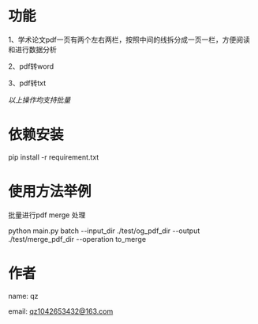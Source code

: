 # 功能
1、学术论文pdf一页有两个左右两栏，按照中间的线拆分成一页一栏，方便阅读和进行数据分析

2、pdf转word

3、pdf转txt

*以上操作均支持批量*

# 依赖安装
pip install -r requirement.txt

# 使用方法举例
 批量进行pdf merge 处理

python main.py batch --input_dir ./test/og_pdf_dir --output ./test/merge_pdf_dir --operation to_merge

# 作者
name: qz

email: qz1042653432@163.com
